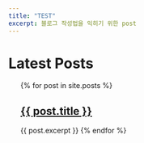 ```yaml
---
title: "TEST"
excerpt: 블로그 작성법을 익히기 위한 post
---
```


<h1>Latest Posts</h1>

<ul>
  {% for post in site.posts %}
    <h2><a href="{{ post.url }}">{{ post.title }}</a></h2>
    {{ post.excerpt }}
  {% endfor %}
</ul>